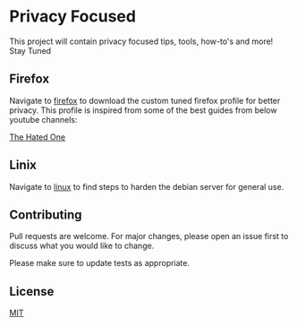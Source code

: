 # Privacy Focused

This project will contain privacy focused tips, tools, how-to's and more! Stay Tuned

## Firefox

Navigate to [firefox](https://github.com/sanfer-sanu/privacy-focused/blob/e5bdb3224c516bba916af3ab689b4a18e7c75660/firefox/firefox-profile.zip) to download the custom tuned firefox profile for better privacy. This profile is inspired from some of the best guides from below youtube channels:

[The Hated One](https://www.youtube.com/watch?v=tQhWdsFMc24)


## Linix

Navigate to [linux](https://github.com/sanfer-sanu/privacy-focused/blob/e5bdb3224c516bba916af3ab689b4a18e7c75660/firefox/firefox-profile.zip) to find steps to harden the debian server for general use.

## Contributing
Pull requests are welcome. For major changes, please open an issue first to discuss what you would like to change.

Please make sure to update tests as appropriate.

## License
[MIT](https://choosealicense.com/licenses/mit/)

